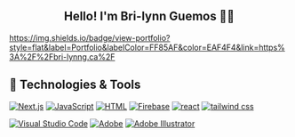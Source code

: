
<h2 align="center"> Hello! I'm Bri-lynn Guemos 👧🏻 </h2>


https://img.shields.io/badge/view-portfolio?style=flat&label=Portfolio&labelColor=FF85AF&color=EAF4F4&link=https%3A%2F%2Fbri-lynng.ca%2F





<h2 align='left'> 🔨 Technologies & Tools </h2>
<p>
 <a href="https://github.com/search?q=user%3Abguemos+language%3Anextjs"><img alt="Next.js" src="https://img.shields.io/badge/Next-black?style=for-the-badge&logo=next.js&logoColor=white"></a>
<a href="https://github.com/search?q=user%3Abguemos+language%3Ajavascript"><img alt="JavaScript" src="https://img.shields.io/badge/JavaScript-FF0000.svg?logo=javascript&logoColor=black"></a>
<a href="https://github.com/search?q=user%3Abguemos+language%3Ahtml"><img alt="HTML" src="https://img.shields.io/badge/HTML-E34F26.svg?logo=html5&logoColor=pink"></a>
<a href="https://github.com/search?q=user%3Abguemos+language%3Afirebase"><img alt="Firebase" src="https://img.shields.io/badge/Firebase-039BE5?style=for-the-badge&logo=Firebase&logoColor=white"></a>
<a href="https://github.com/search?q=user%3Abguemos+language%3Areact"><img alt="react" src="https://img.shields.io/badge/React-20232A?style=for-the-badge&logo=react&logoColor=61DAFB"></a>
<a href="https://github.com/search?q=user%3Abguemos+language%3tailwind_css"><img alt="tailwind css" src="https://img.shields.io/badge/Tailwind_CSS-38B2AC?style=for-the-badge&logo=tailwind-css&logoColor=white"></a>
</p>
<p>
 <a href="#"><img alt="Visual Studio Code" src="https://img.shields.io/badge/Visual%20Studio%20Code-0078d7.svg?logo=visual-studio-code&logoColor=white"></a>
 <a href="#"><img alt="Adobe" src="https://img.shields.io/badge/Adobe-FF0000.svg?logo=adobe&logoColor=white"></a>
  <a href="#"><img alt="Adobe Illustrator" src="https://img.shields.io/badge/Adobe%20Illustrator-FF9A00?style=for-the-badge&logo=adobe%20illustrator&logoColor=white"></a>

</p>






